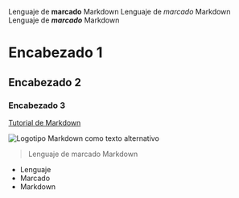 Lenguaje de **marcado** Markdown
Lenguaje de _marcado_ Markdown
Lenguaje de **_marcado_** Markdown
# Encabezado 1
## Encabezado 2
### Encabezado 3
[Tutorial de Markdown](http://www.cantabriatic.com/markdown-documentacion-de-proyectos/)

![Logotipo Markdown como texto alternativo](imagen.PNG)

>Lenguaje de marcado Markdown

* Lenguaje
* Marcado
* Markdown
